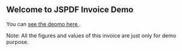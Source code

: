 ## Welcome to JSPDF Invoice Demo


You can [see the deomo here ](https://jinoshaji.github.io/jsPDF-GST-Invoice/).

Note: All the figures and values of this invoice are just only for demo purpose.
